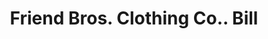 ---
doi: 10.7916/D8V70WRT
date_other: '1900'
date_other_textual: 1900-1909
form: printed ephemera
genre:
- Invoices
name:
- Friend Bros. Clothing Co.
object_in_context_url: https://biggert.cul.columbia.edu/items/view/ave_biggert_01608
subject_hierarchical_geographic:
- Milwaukee, Wisconsin, United States
subject_name:
- Friend Bros. Clothing Co.
title: Friend Bros. Clothing Co.. Bill
sort_title: Friend Bros. Clothing Co.. Bill
call_number: ave_biggert_01608
coordinates:
- 43.05,-87.95
pid: ave_biggert_01608
identifiers: ave_biggert_01608
thumbnail: https://derivativo-1.library.columbia.edu/iiif/2/ldpd:343938/full/!256,256/0/native.jpg
permalink: "/biggert/ave_biggert_01608/"
layout: iiif-image-page
---